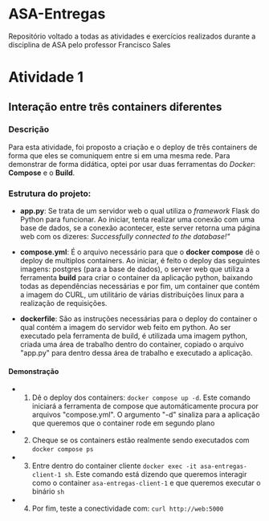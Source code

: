 # ASA-Entregas
Repositório voltado a todas as atividades e exercícios realizados durante a disciplina de ASA pelo professor Francisco Sales

# Atividade 1 
## Interação entre três containers diferentes

### Descrição
Para esta atividade, foi proposto a criação e o deploy de três containers de forma que eles se comuniquem entre si em uma
mesma rede. Para demonstrar de forma didática, optei por usar duas ferramentas do *Docker*: **Compose** e o **Build**.

### Estrutura do projeto:
- **app.py**: Se trata de um servidor web o qual utiliza o *framework* Flask do Python para funcionar. Ao iniciar, tenta realizar uma conexão com uma base de dados, se a conexão acontecer, este server retorna uma página web com os dizeres: *Successfully connected to the database!"*

- **compose.yml**: É o arquivo necessário para que o **docker compose** dê o deploy de multiplos containers. Ao iniciar, é feito o deploy das seguintes imagens: postgres (para a base de dados), o server web que utiliza a ferramenta **build** para criar o container da aplicação python, baixando todas as dependências necessárias e por fim, um container que contém a imagem do CURL, um utilitário de várias distribuições linux para a realização de requisições.

- **dockerfile**: São as instruções necessárias para o deploy do container o qual contém a imagem do servidor web feito em python. Ao ser executado pela ferramenta de build, é utilizada uma imagem python, criada uma área de trabalho dentro do container, copiado o arquivo "app.py" para dentro dessa área de trabalho e executado a aplicação.

#### Demonstração
- 1. Dê o deploy dos containers: `docker compose up -d`. Este comando iniciará a ferramenta de compose que automáticamente procura por arquivos "compose.yml". O argumento "-d" sinaliza para a aplicação que queremos que o container rode em segundo plano

- 2. Cheque se os containers estão realmente sendo executados com `docker compose ps`

- 3. Entre dentro do container cliente `docker exec -it asa-entregas-client-1 sh`. Este comando está dizendo que queremos interagir como o container `asa-entregas-client-1` e que queremos executar o binário `sh`

- 4. Por fim, teste a conectividade com: `curl http://web:5000`